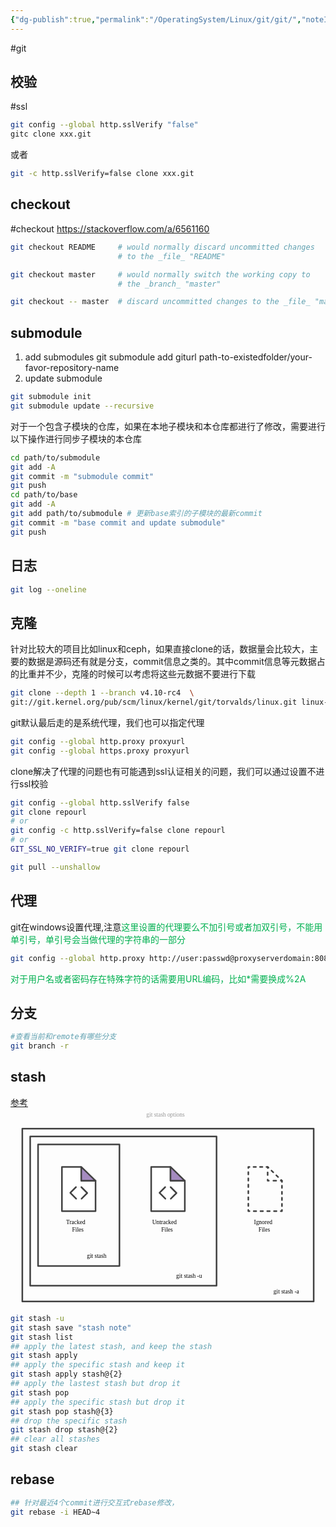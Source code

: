 ```yaml
---
{"dg-publish":true,"permalink":"/OperatingSystem/Linux/git/git/","noteIcon":"3"}
---
```


#git
## 校验
#ssl
```bash
git config --global http.sslVerify "false"
gitc clone xxx.git
```

或者
```bash
git -c http.sslVerify=false clone xxx.git
```

## checkout
#checkout
https://stackoverflow.com/a/6561160
```bash
git checkout README     # would normally discard uncommitted changes
                        # to the _file_ "README"

git checkout master     # would normally switch the working copy to
                        # the _branch_ "master"

git checkout -- master  # discard uncommitted changes to the _file_ "master"

```


## submodule
1. add submodules
git submodule add giturl path-to-existedfolder/your-favor-repository-name
2. update submodule

```bash
git submodule init 
git submodule update --recursive
```
对于一个包含子模块的仓库，如果在本地子模块和本仓库都进行了修改，需要进行以下操作进行同步子模块的本仓库

```bash
cd path/to/submodule
git add -A
git commit -m "submodule commit"
git push
cd path/to/base
git add -A
git add path/to/submodule # 更新base索引的子模块的最新commit
git commit -m "base commit and update submodule"
git push

```

## 日志

```bash
git log --oneline

```

## 克隆
针对比较大的项目比如linux和ceph，如果直接clone的话，数据量会比较大，主要的数据是源码还有就是分支，commit信息之类的。其中commit信息等元数据占的比重并不少，克隆的时候可以考虑将这些元数据不要进行下载

```bash
git clone --depth 1 --branch v4.10-rc4  \
git://git.kernel.org/pub/scm/linux/kernel/git/torvalds/linux.git linux-4.10-rc4
```

git默认最后走的是系统代理，我们也可以指定代理

```bash
git config --global http.proxy proxyurl
git config --global https.proxy proxyurl

```
clone解决了代理的问题也有可能遇到ssl认证相关的问题，我们可以通过设置不进行ssl校验

```bash
git config --global http.sslVerify false
git clone repourl
# or
git config -c http.sslVerify=false clone repourl
# or
GIT_SSL_NO_VERIFY=true git clone repourl

```


```bash
git pull --unshallow
```

## 代理
git在windows设置代理,注意<font color="#00b050">这里设置的代理要么不加引号或者加双引号，不能用单引号，单引号会当做代理的字符串的一部分</font>

```bash
git config --global http.proxy http://user:passwd@proxyserverdomain:8080
```
<font color="#00b050">对于用户名或者密码存在特殊字符的话需要用URL编码，比如\*需要换成%2A</font>

## 分支

```bash
#查看当前和remote有哪些分支
git branch -r

```

## stash
[参考](https://www.atlassian.com/git/tutorials/saving-changes/git-stash)
<svg id="Layer_1" xmlns="http://www.w3.org/2000/svg" viewBox="0 0 800 500"><style>.st0{fill:none;stroke:#414141;stroke-width:4;stroke-linejoin:round;stroke-miterlimit:10;} .st1{fill:#FFFFFF;stroke:#414141;stroke-width:4;stroke-linejoin:round;stroke-miterlimit:10;} .st2{fill:#A58BC0;stroke:#414141;stroke-width:4;stroke-linecap:round;stroke-linejoin:round;stroke-miterlimit:10;} .st3{fill:none;stroke:#414141;stroke-width:4;stroke-linecap:round;stroke-linejoin:round;stroke-miterlimit:10;} .st4{fill:#000100;} .st5{font-family:&apos;CircularPro-Book&apos;;} .st6{font-size:15px;} .st7{fill:none;stroke:#414141;stroke-width:4;stroke-linecap:round;stroke-linejoin:round;} .st8{fill:none;stroke:#414141;stroke-width:4;stroke-linecap:round;stroke-linejoin:round;stroke-dasharray:5.773,9.6216;} .st9{fill:none;stroke:#414141;stroke-width:4;stroke-linecap:round;stroke-linejoin:round;stroke-dasharray:6.4378,10.7297;} .st10{fill:none;stroke:#414141;stroke-width:4;stroke-linecap:round;stroke-linejoin:round;stroke-dasharray:6.017,10.0283;} .st11{fill:none;stroke:#414141;stroke-width:4;stroke-linecap:round;stroke-linejoin:round;stroke-dasharray:6.1571,10.2619;} .st12{fill:#FFFFFF;} .st13{fill:none;stroke:#414141;stroke-width:4;stroke-linecap:round;stroke-linejoin:round;stroke-dasharray:6.3663,10.6105;} .st14{fill:none;stroke:#414141;stroke-width:4;stroke-linecap:round;stroke-linejoin:round;stroke-dasharray:6.9923,11.6539;} .st15{fill:none;stroke:#414141;stroke-width:4;stroke-linecap:round;stroke-linejoin:round;stroke-dasharray:6.7154,11.1923;} .st16{fill:#979797;} .st17{fill:#B5E0F7;stroke:#414141;stroke-width:4;stroke-linecap:round;stroke-linejoin:round;stroke-miterlimit:10;} .st18{fill:#B18BE8;stroke:#404040;stroke-width:4;stroke-miterlimit:10;} .st19{fill:none;stroke:#404040;stroke-width:4;stroke-linecap:round;stroke-linejoin:round;stroke-miterlimit:10;} .st20{fill:#FC8363;stroke:#404040;stroke-width:4;stroke-miterlimit:10;} .st21{fill:none;stroke:#414141;stroke-width:4;stroke-linecap:round;stroke-linejoin:round;stroke-dasharray:6.0329,10.0548;} .st22{fill:none;stroke:#414141;stroke-width:4;stroke-linecap:round;stroke-linejoin:round;stroke-dasharray:5.9778,9.963;} .st23{fill:#B18BE8;stroke:#404040;stroke-width:4;stroke-linejoin:round;stroke-miterlimit:10;} .st24{fill:#FC8363;stroke:#404040;stroke-width:4;stroke-linejoin:round;stroke-miterlimit:10;} .st25{fill:#B5E0F7;stroke:#404040;stroke-width:4;stroke-linejoin:round;stroke-miterlimit:10;} .st26{fill:none;stroke:#404040;stroke-width:4;stroke-linecap:round;stroke-linejoin:round;} .st27{fill:#B5E0F7;stroke:#404040;stroke-width:4;stroke-linecap:round;stroke-linejoin:round;stroke-miterlimit:10;} .st28{fill:none;stroke:#414141;stroke-width:4;stroke-linecap:round;stroke-linejoin:round;stroke-miterlimit:10;stroke-dasharray:6,10;} .st29{fill:none;stroke:#414141;stroke-width:4;stroke-linecap:round;stroke-linejoin:round;stroke-dasharray:6.1001,10.1669;} .st30{fill:none;stroke:#414141;stroke-width:4;stroke-linecap:round;stroke-linejoin:round;stroke-dasharray:5.9247,9.8746;} .st31{fill:#59ABDD;stroke:#404040;stroke-width:4;stroke-linejoin:round;stroke-miterlimit:10;} .st32{fill:#61C19B;stroke:#404040;stroke-width:4;stroke-linejoin:round;stroke-miterlimit:10;} .st33{fill:#61C19B;stroke:#404040;stroke-width:4;stroke-linecap:round;stroke-linejoin:round;stroke-miterlimit:10;} .st34{fill:none;stroke:#414141;stroke-width:4;stroke-linecap:round;stroke-linejoin:round;stroke-dasharray:5.977,9.9616;} .st35{fill:#DADFE2;stroke:#404040;stroke-width:4;stroke-linejoin:round;stroke-miterlimit:10;} .st36{fill:none;stroke:#404040;stroke-width:4;stroke-linejoin:round;stroke-miterlimit:10;}</style><path class="st0" d="M30 51.2H770V490H30z"/><path class="st0" d="M50 71.2H523.3V450H50z"/><path class="st0" d="M70 91.2H276.7V400H70z"/><path class="st1" d="M179.7,148.3v35.1H216v77.2h-85.4V148.3H179.7"/><path class="st2" d="M179.7,148.3l36.3,35.2l-36.3-0.1V148.3z"/><path class="st3" d="M166.8,229.2l-15-15.1l14.5-14.5"/><path class="st3" d="M179.9,199.6l15,15.1l-14.5,14.5"/><text transform="translate(141.33 293.98)"><tspan x="0" y="0" class="st4 st5 st6">Tracked </tspan><tspan x="15.1" y="18" class="st4 st5 st6">Files</tspan></text><path class="st7" d="M689.4 183.4L689.4 186.4"/><path class="st8" d="M689.4 196L689.4 252.8"/><path class="st7" d="M689.4 257.6L689.4 260.6 686.4 260.6"/><path class="st9" d="M675.6 260.6L612.3 260.6"/><path class="st7" d="M607 260.6L604 260.6 604 257.6"/><path class="st10" d="M604 247.6L604 156.3"/><path class="st7" d="M604 151.3L604 148.3 607 148.3"/><path class="st11" d="M617.2 148.3L644.9 148.3"/><path class="st7" d="M650.1 148.3L653.1 148.3"/><path class="st12" d="M653.1 148.3L689.4 183.5 653.1 183.4z"/><path class="st7" d="M653.1 151.3L653.1 148.3 655.2 150.4"/><path class="st13" d="M662.8 157.8L683.4 177.7"/><path class="st7" d="M687.2 181.4L689.4 183.5 686.4 183.5"/><path class="st14" d="M674.7 183.4L661.9 183.4"/><path class="st7" d="M656.1 183.4L653.1 183.4 653.1 180.4"/><path class="st15" d="M653.1 169.2L653.1 156.9"/><text transform="translate(359.785 293.98)"><tspan x="0" y="0" class="st4 st5 st6">Untracked </tspan><tspan x="23.3" y="18" class="st4 st5 st6">Files</tspan></text><text transform="translate(618.25 293.98)"><tspan x="0" y="0" class="st4 st5 st6">Ignored</tspan><tspan x="11.5" y="18" class="st4 st5 st6">Files</tspan></text><text transform="translate(193.967 380)" class="st4 st5 st6">git stash</text><text transform="translate(420.73 430)" class="st4 st5 st6">git stash -u</text><text transform="translate(668.04 470)" class="st4 st5 st6">git stash -a</text><text transform="translate(344.983 21.163)" class="st16 st5 st6">git stash options</text><path class="st1" d="M406.4,148.3v35.1h36.3v77.2h-85.4V148.3H406.4"/><path class="st2" d="M406.4,148.3l36.3,35.2l-36.3-0.1V148.3z"/><path class="st3" d="M393.4,229.2l-15-15.1l14.5-14.5"/><path class="st3" d="M406.6,199.6l15,15.1L407,229.2"/></svg>

```bash
git stash -u
git stash save "stash note"
git stash list
## apply the latest stash, and keep the stash
git stash apply
## apply the specific stash and keep it
git stash apply stash@{2}
## apply the lastest stash but drop it
git stash pop
## apply the specific stash but drop it
git stash pop stash@{3}
## drop the specific stash
git stash drop stash@{2}
## clear all stashes
git stash clear

```


## rebase


```bash
## 针对最近4个commit进行交互式rebase修改，
git rebase -i HEAD~4

```

